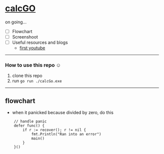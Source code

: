 # [calcGO](https://github.com/rulisastra/calcGO)

on going...

- [ ] Flowchart
- [ ] Screenshoot
- [ ] Useful resources and blogs
    - [first youtube](https://www.youtube.com/watch?v=QAwXt-zE7so)

---

### How to use this repo :relaxed:

1. clone this repo
2. run `go run ./calcGo.exe`
---

## flowchart

- when it panicked because divided by zero, do this
```
	// handle panic
	defer func() {
		if r := recover(); r != nil {
			fmt.Println("Ran into an error")
			main()
		}
	}()
```
